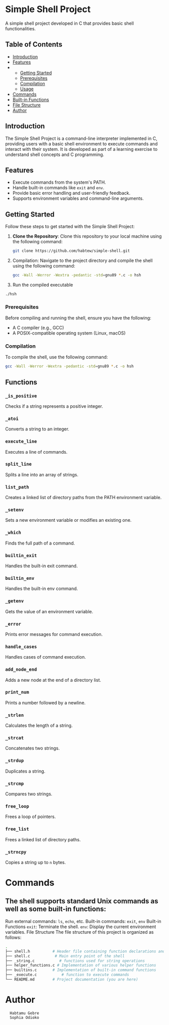 # Simple Shell Project

A simple shell project developed in C that provides basic shell functionalities.

## Table of Contents

- [Introduction](#introduction)
- [Features](#features)
- - [Getting Started](#getting-started)
  - [Prerequisites](#prerequisites)
  - [Compilation](#compilation)
  - [Usage](#usage)
- [Commands](#commands)
- [Built-in Functions](#built-in-functions)
- [File Structure](#file-structure)
- [Author](#author)

## Introduction

The Simple Shell Project is a command-line interpreter implemented in C, providing users with a basic shell environment to execute commands and interact with their system. It is developed as part of a learning exercise to understand shell concepts and C programming.

## Features

- Execute commands from the system's PATH.
- Handle built-in commands like `exit` and `env`.
- Provide basic error handling and user-friendly feedback.
- Supports environment variables and command-line arguments.

## Getting Started

Follow these steps to get started with the Simple Shell Project:

1. **Clone the Repository**: Clone this repository to your local machine using the following command:

   ```bash
   git clone https://github.com/habtew/simple-shell.git
   ```
2. Compilation: Navigate to the project directory and compile the shell using the following command:
   ```bash
   gcc -Wall -Werror -Wextra -pedantic -std=gnu89 *.c -o hsh
   ```
3. Run the compiled executable
  ```bash
  ./hsh
  ```
### Prerequisites

Before compiling and running the shell, ensure you have the following:

- A C compiler (e.g., GCC)
- A POSIX-compatible operating system (Linux, macOS)

### Compilation

To compile the shell, use the following command:

```bash
gcc -Wall -Werror -Wextra -pedantic -std=gnu89 *.c -o hsh
```
## Functions

### `_is_positive`

Checks if a string represents a positive integer.

### `_atoi`

Converts a string to an integer.

### `execute_line`

Executes a line of commands.

### `split_line`

Splits a line into an array of strings.

### `list_path`

Creates a linked list of directory paths from the PATH environment variable.

### `_setenv`

Sets a new environment variable or modifies an existing one.

### `_which`

Finds the full path of a command.

### `builtin_exit`

Handles the built-in exit command.

### `builtin_env`

Handles the built-in env command.

### `_getenv`

Gets the value of an environment variable.

### `_error`

Prints error messages for command execution.

### `handle_cases`

Handles cases of command execution.

### `add_node_end`

Adds a new node at the end of a directory list.

### `print_num`

Prints a number followed by a newline.

### `_strlen`

Calculates the length of a string.

### `_strcat`

Concatenates two strings.

### `_strdup`

Duplicates a string.

### `_strcmp`

Compares two strings.

### `free_loop`

Frees a loop of pointers.

### `free_list`

Frees a linked list of directory paths.

### `_strncpy`

Copies a string up to `n` bytes.

# Commands

## The shell supports standard Unix commands as well as some built-in functions:

Run external commands: `ls`, `echo`, etc.
Built-in commands: `exit`, `env`
Built-in Functions
`exit`: Terminate the shell.
`env`: Display the current environment variables.
File Structure
The file structure of this project is organized as follows:
```bash
.
├── shell.h          # Header file containing function declarations and structures
├── shell.c           # Main entry point of the shell
├── _string.c           # functions used for string operations
├── helper_functions.c # Implementation of various helper functions
├── builtins.c       # Implementation of built-in command functions
├── _execute.c           # function to execute commands
└── README.md        # Project documentation (you are here)
```

# Author
```
  Habtamu Gebre
  Sophia Odioko
```  

